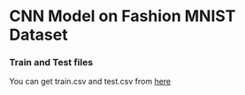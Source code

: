 # CNN Model on Fashion MNIST Dataset

### Train and Test files
You can get train.csv and test.csv from [here](https://www.kaggle.com/zalando-research/fashionmnist)
